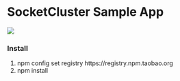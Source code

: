 SocketCluster Sample App
==========
<img src="https://avatars2.githubusercontent.com/u/16425764?v=3&s=460"/>

<h3>Install</h3>
<ol>
    <li>npm config set registry https://registry.npm.taobao.org</li>
    <li>npm install</li>
</ol>